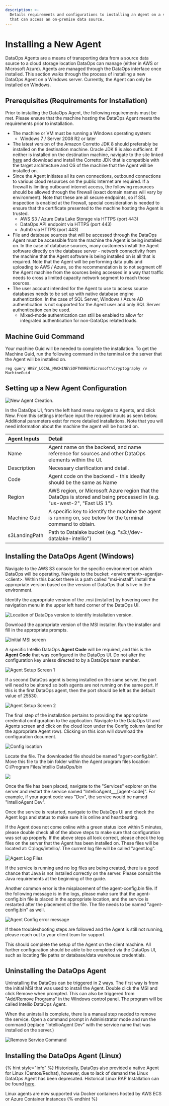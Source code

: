 ```yaml
---
description: >-
  Details requirements and configurations to installing an Agent on a server
  that can access an on-premise data source.
---
```


# Installing a New Agent

DataOps Agents are a means of transporting data from a source data source to a cloud storage location DataOps can manage \(either in AWS or Microsoft Azure\). Agents are managed through the DataOps interface once installed. This section walks through the process of installing a new DataOps Agent on a Windows server. Currently, the Agent can only be installed on Windows.

## Prerequisites \(Requirements for Installation\)

Prior to installing the DataOps Agent, the following requirements must be met.  Please ensure that the machine hosting the DataOps Agent meets the requirements prior to installation.

* The machine or VM must be running a Windows operating system:
  * Windows 7 / Server 2008 R2 or later
* The latest version of the Amazon Corretto JDK 8 should preferably be installed on the destination machine. Oracle JDK 8 is also sufficient. If neither is installed on the destination machine, navigate to the site linked [here](https://docs.aws.amazon.com/corretto/latest/corretto-8-ug/downloads-list.html) and download and install the Corretto JDK that is compatible with the target architecture and OS of the machine that the Agent will be installed on.
* Since the Agent initiates all its own connections, outbound connections to various cloud resources on the public Internet are required.  If a firewall is limiting outbound internet access, the following resources should be allowed through the firewall \(exact domain names will vary by environment\).  Note that these are all secure endpoints, so if SSL inspection is enabled at the firewall, special consideration is needed to ensure that the certificate presented to the machine hosting the Agent is trusted.
  * AWS S3 / Azure Data Lake Storage via HTTPS \(port 443\)
  * DataOps API endpoint via HTTPS \(port 443\)
  * Auth0 via HTTPS \(port 443\)
* File and database sources that will be accessed through the DataOps Agent must be accessible from the machine the Agent is being installed on.  In the case of database sources, many customers install the Agent software directly on the database server - network connectivity from the machine that the Agent software is being installed on is all that is required.  Note that the Agent will be performing data pulls and uploading to AWS / Azure, so the recommendation is to not segment off the Agent machine from the sources being accessed in a way that traffic needs to cross a limited capacity network segment to reach those sources.
* The user account intended for the Agent to use to access source databases needs to be set up with native database engine authentication.  In the case of SQL Server, Windows / Azure AD authentication is not supported for the Agent user and only SQL Server authentication can be used.
  * Mixed-mode authentication can still be enabled to allow for integrated authentication for non-DataOps related loads.

## **Machine Guid Command**

Your machine Guid will be needed to complete the installation. To get the Machine Guid, run the following command in the terminal on the server that the Agent will be installed on.

```text
reg query HKEY_LOCAL_MACHINE\SOFTWARE\Microsoft\Cryptography /v MachineGuid
```

## Setting up a New Agent Configuration

![New Agent Creation.](../.gitbook/assets/rap-agent-select-new.png)

In the DataOps UI, from the left hand menu navigate to Agents, and click New. From this settings interface input the required inputs as seen below. Additional parameters exist for more detailed installations. Note that you will need information about the machine the agent will be hosted on.

| Agent Inputs | Detail |
| :--- | :--- |
| Name | Agent name on the backend, and name reference for sources and other DataOps elements within the UI. |
| Description | Necessary clarification and detail. |
| Code | Agent code on the backend - this ideally should be the same as Name |
| Region | AWS region, or Microsoft Azure region that the DataOps is stored and being processed in \(e.g. "us-west-2", "East US 1"\). |
| Machine Guid | A specific key to identify the machine the agent is running on, see below for the terminal command to obtain. |
| s3LandingPath | Path to Datalake bucket \(e.g. "s3://dev-datalake-intellio"\) |

#### 

## Installing the DataOps Agent \(Windows\)

Navigate to the AWS S3 console for the specific environment on which DataOps will be operating. Navigate to the bucket: &lt;environment&gt;-agentjar-&lt;client&gt;. Within this bucket there is a path called "msi-install". Install the appropriate version based on the version of DataOps that is live in the environment.

Identify the appropriate version of the .msi \(installer\) by hovering over the navigation menu in the upper left hand corner of the DataOps UI.

![Location of DataOps version to identify installation version.](../.gitbook/assets/rap-agent-version-finding.png)

Download the appropriate version of the MSI installer. Run the installer and fill in the appropriate prompts.

![Initial MSI screen](../.gitbook/assets/image%20%28340%29.png)

A specific Intellio DataOps **Agent Code** will be required, and this is the **Agent Code** that was configured in the DataOps UI. Do not alter the configuration key unless directed to by a DataOps team member. 

![Agent Setup Screen 1](../.gitbook/assets/image%20%28337%29.png)

If a second DataOps agent is being installed on the same server, the port will need to be altered so both agents are not running on the same port. If this is the first DataOps agent, then the port should be left as the default value of 25530.

![Agent Setup Screen 2](../.gitbook/assets/image%20%28338%29.png)

The final step of the installation pertains to providing the appropriate credential configuration to the application. Navigate to the DataOps UI and Agents screen and click on the cloud icon under the Config column \(and for the appropriate Agent row\). Clicking on this icon will download the configuration document.

![Config location](../.gitbook/assets/rap-agent-configuration.png)

Locate the file. The downloaded file should be named "agent-config.bin". Move this file to the bin folder within the Agent program files location: C:/Program Files/Intellio DataOps/bin

![](../.gitbook/assets/image%20%28341%29.png)

Once the file has been placed, navigate to the "Services" explorer on the server and restart the service named "IntellioAgent_\__\[agent-code\]". For example, if your agent code was "Dev", the service would be named "IntellioAgent Dev".

Once the service is restarted, navigate to the DataOps UI and check the Agent logs and status to make sure it is online and heartbeating.

If the Agent does not come online with a green status icon within 5 minutes, please double check all of the above steps to make sure that configuration was set up properly. If the above steps all look correct, please check the log files on the server that the Agent has been installed on. These files will be located at: C:/logs/intellio/. The current log file will be called "agent.log".

![Agent Log Files](../.gitbook/assets/image%20%28339%29.png)

If the service is running and no log files are being created, there is a good chance that Java is not installed correctly on the server. Please consult the Java requirements at the beginning of the guide.

Another common error is the misplacement of the agent-config.bin file. If the following message is in the logs, please make sure that the agent-config.bin file is placed in the appropriate location, and the service is restarted after the placement of the file. The file needs to be named "agent-config.bin" as well.

![Agent Config error message](../.gitbook/assets/image%20%28342%29.png)

If these troubleshooting steps are followed and the Agent is still not running, please reach out to your client team for support.

This should complete the setup of the Agent on the client machine. All further configuration should be able to be completed via the DataOps UI, such as locating file paths or database/data warehouse credentials.

## Uninstalling the DataOps Agent

Uninstalling the DataOps can be triggered in 2 ways. The first way is from the initial MSI that was used to install the Agent. Double click the MSI and click Remove when prompted. This can also be triggered from "Add/Remove Programs" in the Windows control panel. The program will be called Intellio DataOps Agent.

When the uninstall is complete, there is a manual step needed to remove the service. Open a command prompt in Administrator mode and run the command \(replace "IntellioAgent Dev" with the service name that was installed on the server.\)

![Remove Service Command](../.gitbook/assets/image%20%28344%29.png)

## Installing the DataOps Agent \(Linux\)

{% hint style="info" %}
Historically, DataOps also provided a native Agent for Linux \(Centos/Redhat\), however, due to lack of demand the Linux DataOps Agent has been deprecated. Historical Linux RAP Installation can be found [here](https://westmonroepartners1.sharepoint.com/sites/DDPA/0063900000stpZHAAY/Docs/Forms/AllItems.aspx?FolderCTID=0x0120001A877AC2A8D0754C894745F7F2227E37&id=%2Fsites%2FDDPA%2F0063900000stpZHAAY%2FDocs%2FImplementation%2FTechnical%20Documentation%2F3%20-%20RAP%2FRAP%20Agent%20Installation%2FRAP%20Agent%20Install%20Guide%20for%20Red%20Hat%206%2E10%2Epdf&parent=%2Fsites%2FDDPA%2F0063900000stpZHAAY%2FDocs%2FImplementation%2FTechnical%20Documentation%2F3%20-%20RAP%2FRAP%20Agent%20Installation).

Linux agents are now supported via Docker containers hosted by AWS ECS or Azure Container Instances
{% endhint %}

